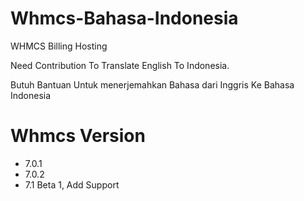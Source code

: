 # Whmcs-Bahasa-Indonesia
WHMCS Billing Hosting

Need Contribution To Translate English To Indonesia.

Butuh Bantuan Untuk menerjemahkan Bahasa dari Inggris Ke Bahasa Indonesia


# Whmcs Version

- 7.0.1
- 7.0.2
- 7.1 Beta 1, Add Support
